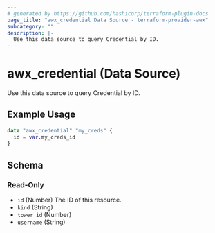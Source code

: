 ```yaml
---
# generated by https://github.com/hashicorp/terraform-plugin-docs
page_title: "awx_credential Data Source - terraform-provider-awx"
subcategory: ""
description: |-
  Use this data source to query Credential by ID.
---
```


# awx_credential (Data Source)

Use this data source to query Credential by ID.

## Example Usage

```terraform
data "awx_credential" "my_creds" {
  id = var.my_creds_id
}
```

<!-- schema generated by tfplugindocs -->
## Schema

### Read-Only

- `id` (Number) The ID of this resource.
- `kind` (String)
- `tower_id` (Number)
- `username` (String)
